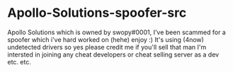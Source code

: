 # Apollo-Solutions-spoofer-src
Apollo Solutions which is owned by swopy#0001, I've been scammed for a spoofer which i've hard worked on (hehe) enjoy :) It's using (4now) undetected drivers so yes please credit me if you'll sell that man I'm intersted in joining any cheat developers or cheat selling server as a dev etc. etc.
